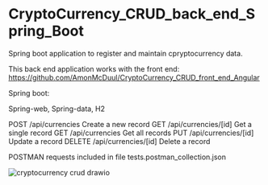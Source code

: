 # CryptoCurrency_CRUD_back_end_Spring_Boot

Spring boot application to register and maintain cpryptocurrency data.

This back end application works with the front end: https://github.com/AmonMcDuul/CryptoCurrency_CRUD_front_end_Angular

Spring boot:

  Spring-web, 
  Spring-data, 
  H2

POST /api/currencies        Create a new record
GET /api/currencies/[id]    Get a single record
GET /api/currencies         Get all records
PUT /api/currencies/[id]    Update a record
DELETE /api/currencies/[id] Delete a record



POSTMAN requests included in file tests.postman_collection.json




![cryptocurrency crud drawio](https://user-images.githubusercontent.com/48800411/162636432-f38a59be-649b-49f3-a3f3-d9bf44cabb0b.png)
 
